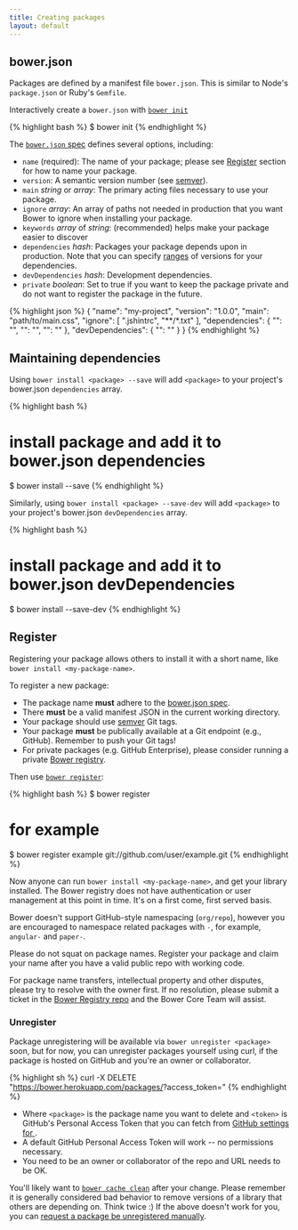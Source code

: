 ```yaml
---
title: Creating packages
layout: default
---
```


## bower.json

Packages are defined by a manifest file `bower.json`. This is similar to Node's `package.json` or Ruby's `Gemfile`.

Interactively create a `bower.json` with [`bower init`](/docs/api#init)

{% highlight bash %}
$ bower init
{% endhighlight %}

The [`bower.json` spec](https://github.com/bower/bower.json-spec) defines several options, including:

* `name` (required): The name of your package; please see [Register](/docs/creating-packages/#register) section for how to name your package.
* `version`: A semantic version number (see [semver](http://semver.org/)).
* `main` _string_ or _array_: The primary acting files necessary to use your package.
* `ignore` _array_: An array of paths not needed in production that you want
  Bower to ignore when installing your package.
* `keywords` _array_ of _string_: (recommended) helps make your package easier to discover
* `dependencies` _hash_: Packages your package depends upon in production.
  Note that you can specify [ranges](https://github.com/isaacs/node-semver#ranges)
  of versions for your dependencies.
* `devDependencies` _hash_: Development dependencies.
* `private` _boolean_: Set to true if you want to keep the package private and
  do not want to register the package in the future.

{% highlight json %}
{
  "name": "my-project",
  "version": "1.0.0",
  "main": "path/to/main.css",
  "ignore": [
    ".jshintrc",
    "**/*.txt"
  ],
  "dependencies": {
    "<name>": "<version>",
    "<name>": "<folder>",
    "<name>": "<package>"
  },
  "devDependencies": {
    "<test-framework-name>": "<version>"
  }
}
{% endhighlight %}

## Maintaining dependencies

Using `bower install <package> --save` will add `<package>` to your project's
bower.json `dependencies` array.

{% highlight bash %}
# install package and add it to bower.json dependencies
$ bower install <package> --save
{% endhighlight %}

Similarly, using `bower install <package> --save-dev` will add `<package>` to your
project's bower.json `devDependencies` array.

{% highlight bash %}
# install package and add it to bower.json devDependencies
$ bower install <package> --save-dev
{% endhighlight %}

## Register

Registering your package allows others to install it with a short name, like `bower install <my-package-name>`.

To register a new package:

* The package name **must** adhere to the [bower.json spec](https://github.com/bower/bower.json-spec#name).
* There **must** be a valid manifest JSON in the current working directory.
* Your package should use [semver](http://semver.org/) Git tags.
* Your package **must** be publically available at a Git endpoint (e.g., GitHub). Remember to push your Git tags!
* For private packages (e.g. GitHub Enterprise), please consider running a private [Bower registry](https://github.com/bower/registry).

Then use [`bower register`](/docs/api#register):

{% highlight bash %}
$ bower register <my-package-name> <git-endpoint>
# for example
$ bower register example git://github.com/user/example.git
{% endhighlight %}

Now anyone can run `bower install <my-package-name>`, and get your library installed. The Bower registry does not have authentication or user management at this point in time. It's on a first come, first served basis.

Bower doesn't support GitHub-style namespacing (`org/repo`), however you are encouraged to namespace related packages with `-`, for example, `angular-` and `paper-`.

Please do not squat on package names. Register your package and claim your name after you have a valid public repo with working code.

For package name transfers, intellectual property and other disputes, please try to resolve with the owner first. If no resolution, please submit a ticket in the [Bower Registry repo](https://github.com/bower/registry) and the Bower Core Team will assist.

### Unregister

Package unregistering will be available via `bower unregister <package>` soon, but for now, you can unregister packages yourself using curl, if the package is hosted on GitHub and you're an owner or collaborator.

{% highlight sh %}
curl -X DELETE "https://bower.herokuapp.com/packages/<package>?access_token=<token>"
{% endhighlight %}

* Where `<package>` is the package name you want to delete and `<token>` is GitHub's Personal Access Token that you can fetch from  [GitHub settings for ](https://github.com/settings/applications).
* A default GitHub Personal Access Token will work -- no permissions necessary.
* You need to be an owner or collaborator of the repo and URL needs to be OK.


You'll likely want to [`bower cache clean`](/docs/api#cache-clean) after your change. Please remember it is generally considered bad behavior to remove versions of a library that others are depending on. Think twice :) If the above doesn't work for you, you can [request a package be unregistered manually](https://github.com/bower/bower/issues/120).
